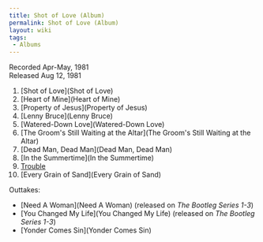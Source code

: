 ```yaml
---
title: Shot of Love (Album)
permalink: Shot of Love (Album)
layout: wiki
tags:
 - Albums
---
```


Recorded Apr-May, 1981  
Released Aug 12, 1981

1.  [Shot of Love](Shot of Love)
2.  [Heart of Mine](Heart of Mine)
3.  [Property of Jesus](Property of Jesus)
4.  [Lenny Bruce](Lenny Bruce)
5.  [Watered-Down Love](Watered-Down Love)
6.  [The Groom's Still Waiting at the
    Altar](The Groom's Still Waiting at the Altar)
7.  [Dead Man, Dead Man](Dead Man, Dead Man)
8.  [In the Summertime](In the Summertime)
9.  [Trouble](Trouble)
10. [Every Grain of Sand](Every Grain of Sand)

Outtakes:

-   [Need A Woman](Need A Woman) (released on <em>The Bootleg
    Series 1-3</em>)
-   [You Changed My Life](You Changed My Life) (released on
    <em>The Bootleg Series 1-3</em>)
-   [Yonder Comes Sin](Yonder Comes Sin)

